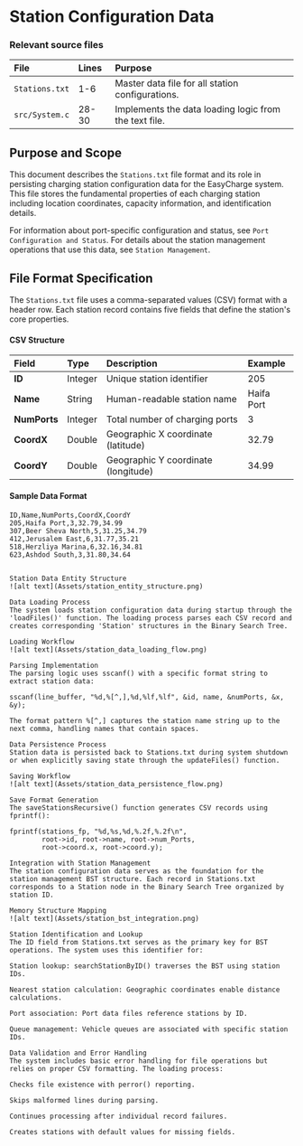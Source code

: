 # Station Configuration Data

### Relevant source files

| File | Lines | Purpose |
| :--- | :--- | :--- |
| `Stations.txt` | 1-6 | Master data file for all station configurations. |
| `src/System.c` | 28-30 | Implements the data loading logic from the text file. |

## Purpose and Scope

This document describes the `Stations.txt` file format and its role in persisting charging station configuration data for the EasyCharge system. This file stores the fundamental properties of each charging station including location coordinates, capacity information, and identification details.

For information about port-specific configuration and status, see `Port Configuration and Status`. For details about the station management operations that use this data, see `Station Management`.

## File Format Specification

The `Stations.txt` file uses a comma-separated values (CSV) format with a header row. Each station record contains five fields that define the station's core properties.

#### CSV Structure

| Field | Type | Description | Example |
| :--- | :--- | :--- | :--- |
| **ID** | Integer | Unique station identifier | 205 |
| **Name** | String | Human-readable station name | Haifa Port |
| **NumPorts** | Integer | Total number of charging ports | 3 |
| **CoordX** | Double | Geographic X coordinate (latitude) | 32.79 |
| **CoordY** | Double | Geographic Y coordinate (longitude) | 34.99 |

#### Sample Data Format

```csv
ID,Name,NumPorts,CoordX,CoordY
205,Haifa Port,3,32.79,34.99
307,Beer Sheva North,5,31.25,34.79
412,Jerusalem East,6,31.77,35.21
518,Herzliya Marina,6,32.16,34.81
623,Ashdod South,3,31.80,34.64


Station Data Entity Structure
![alt text](Assets/station_entity_structure.png)

Data Loading Process
The system loads station configuration data during startup through the 'loadFiles()' function. The loading process parses each CSV record and creates corresponding 'Station' structures in the Binary Search Tree.

Loading Workflow
![alt text](Assets/station_data_loading_flow.png)

Parsing Implementation
The parsing logic uses sscanf() with a specific format string to extract station data:

sscanf(line_buffer, "%d,%[^,],%d,%lf,%lf", &id, name, &numPorts, &x, &y);

The format pattern %[^,] captures the station name string up to the next comma, handling names that contain spaces.

Data Persistence Process
Station data is persisted back to Stations.txt during system shutdown or when explicitly saving state through the updateFiles() function.

Saving Workflow
![alt text](Assets/station_data_persistence_flow.png)

Save Format Generation
The saveStationsRecursive() function generates CSV records using fprintf():

fprintf(stations_fp, "%d,%s,%d,%.2f,%.2f\n", 
        root->id, root->name, root->num_Ports, 
        root->coord.x, root->coord.y);

Integration with Station Management
The station configuration data serves as the foundation for the station management BST structure. Each record in Stations.txt corresponds to a Station node in the Binary Search Tree organized by station ID.

Memory Structure Mapping
![alt text](Assets/station_bst_integration.png)

Station Identification and Lookup
The ID field from Stations.txt serves as the primary key for BST operations. The system uses this identifier for:

Station lookup: searchStationByID() traverses the BST using station IDs.

Nearest station calculation: Geographic coordinates enable distance calculations.

Port association: Port data files reference stations by ID.

Queue management: Vehicle queues are associated with specific station IDs.

Data Validation and Error Handling
The system includes basic error handling for file operations but relies on proper CSV formatting. The loading process:

Checks file existence with perror() reporting.

Skips malformed lines during parsing.

Continues processing after individual record failures.

Creates stations with default values for missing fields.